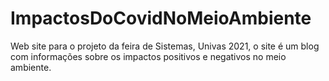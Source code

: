 # ImpactosDoCovidNoMeioAmbiente
Web site para o projeto da feira de Sistemas, Univas 2021, o site é um blog com informações sobre os impactos positivos e negativos no meio ambiente.
